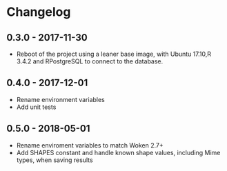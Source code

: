 
# Changelog

## 0.3.0 - 2017-11-30

* Reboot of the project using a leaner base image, with Ubuntu 17.10,R 3.4.2 and RPostgreSQL to connect to the database.

## 0.4.0 - 2017-12-01

* Rename environment variables
* Add unit tests

## 0.5.0 - 2018-05-01

* Rename enviroment variables to match Woken 2.7+
* Add SHAPES constant and handle known shape values, including Mime types, when saving results
